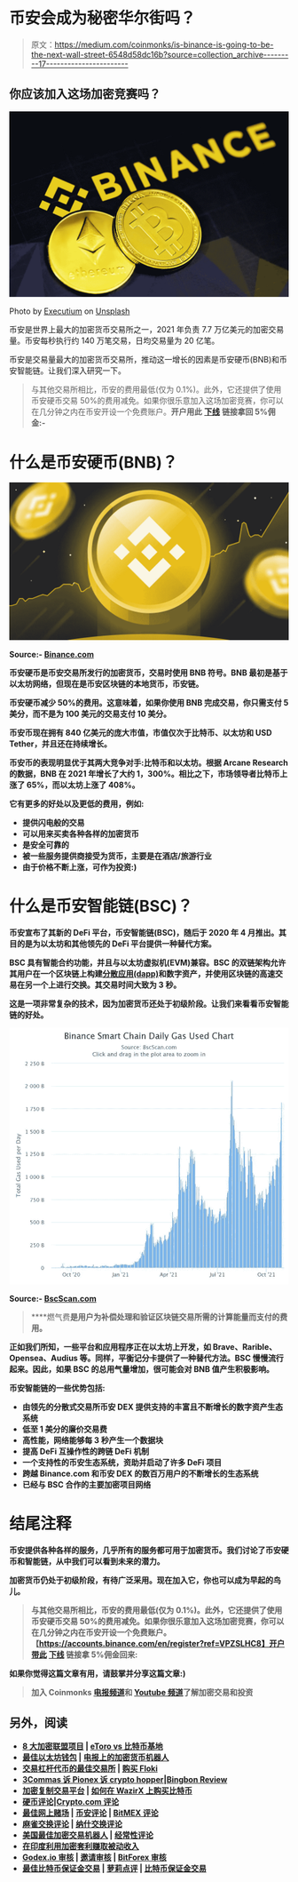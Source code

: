 # 币安会成为秘密华尔街吗？

> 原文：<https://medium.com/coinmonks/is-binance-is-going-to-be-the-next-wall-street-6548d58dc16b?source=collection_archive---------17----------------------->

## 你应该加入这场加密竞赛吗？

![](img/3ebae8e4c875534f6b14b0c4840f251c.png)

Photo by [Executium](https://unsplash.com/@executium?utm_source=unsplash&utm_medium=referral&utm_content=creditCopyText) on [Unsplash](https://unsplash.com/s/photos/binance?utm_source=unsplash&utm_medium=referral&utm_content=creditCopyText)

币安是世界上最大的加密货币交易所之一，2021 年负责 7.7 万亿美元的加密交易量。币安每秒执行约 140 万笔交易，日均交易量为 20 亿笔。

币安是交易量最大的加密货币交易所，推动这一增长的因素是币安硬币(BNB)和币安智能链。让我们深入研究一下。

> 与其他交易所相比，币安的费用最低(仅为 0.1%)。此外，它还提供了使用币安硬币交易 50%的费用减免。如果你很乐意加入这场加密竞赛，你可以在几分钟之内在币安开设一个免费账户。**开户用此** [**下线**](https://accounts.binance.com/en/register?ref=VPZSLHC8) **链接拿回 5%佣金:-**[](https://accounts.binance.com/en/register?ref=VPZSLHC8)

# **什么是币安硬币(BNB)？**

**![](img/bad57b564594e88a31a76b198e1d40ad.png)**

**Source:- [Binance.com](https://www.binance.com)**

**币安硬币是币安交易所发行的加密货币，交易时使用 BNB 符号。BNB 最初是基于以太坊网络，但现在是币安区块链的本地货币，币安链。**

**币安硬币减少 50%的费用。这意味着，如果你使用 BNB 完成交易，你只需支付 5 美分，而不是为 100 美元的交易支付 10 美分。**

**币安币现在拥有 840 亿美元的庞大市值，市值仅次于比特币、以太坊和 USD Tether，并且还在持续增长。**

**币安币的表现明显优于其两大竞争对手:比特币和以太坊。根据 Arcane Research 的数据，BNB 在 2021 年增长了大约 1，300%。相比之下，市场领导者比特币上涨了 65%，而以太坊上涨了 408%。**

**它有更多的好处以及更低的费用，例如:**

*   **提供闪电般的交易**
*   **可以用来买卖各种各样的加密货币**
*   **是安全可靠的**
*   **被一些服务提供商接受为货币，主要是在酒店/旅游行业**
*   **由于价格不断上涨，可作为投资:)**

# **什么是币安智能链(BSC)？**

**币安宣布了其新的 DeFi 平台，币安智能链(BSC)，随后于 2020 年 4 月推出。其目的是为以太坊和其他领先的 DeFi 平台提供一种替代方案。**

**BSC 具有智能合约功能，并且与以太坊虚拟机(EVM)兼容。BSC 的双链架构允许其用户在一个区块链上构建[分散应用(dapp)](https://ethereum.org/en/dapps/)和数字资产，并使用区块链的高速交易在另一个上进行交换。其交易时间大致为 3 秒。**

**这是一项非常复杂的技术，因为加密货币还处于初级阶段。让我们来看看币安智能链的好处。**

**![](img/c46e4d1a311110a59cd52da00d306102.png)**

**Source:- [BscScan.com](https://bscscan.com)**

> ****燃气费**是用户为补偿处理和验证区块链交易所需的计算能量而支付的费用。**

**正如我们所知，一些平台和应用程序正在以太坊上开发，如 Brave、Rarible、Opensea、Audius 等。同样，平衡记分卡提供了一种替代方法。BSC 慢慢流行起来。因此，如果 BSC 的总用气量增加，很可能会对 BNB 值产生积极影响。**

**币安智能链的一些优势包括:**

*   **由领先的分散式交易所币安 DEX 提供支持的丰富且不断增长的数字资产生态系统**
*   **低至 1 美分的廉价交易费**
*   **高性能，网络能够每 3 秒产生一个数据块**
*   **提高 DeFi 互操作性的跨链 DeFi 机制**
*   **一个支持性的币安生态系统，资助并启动了许多 DeFi 项目**
*   **跨越 Binance.com 和币安 DEX 的数百万用户的不断增长的生态系统**
*   **已经与 BSC 合作的主要加密项目网络**

# **结尾注释**

**币安提供各种各样的服务，几乎所有的服务都可用于加密货币。我们讨论了币安硬币和智能链，从中我们可以看到未来的潜力。**

**加密货币仍处于初级阶段，有待广泛采用。现在加入它，你也可以成为早起的鸟儿。**

> **与其他交易所相比，币安的费用最低(仅为 0.1%)。此外，它还提供了使用币安硬币交易 50%的费用减免。如果你很乐意加入这场加密竞赛，你可以在几分钟之内在币安开设一个免费账户。【https://accounts.binance.com/en/register?ref=VPZSLHC8】开户带此 [**下线**](https://accounts.binance.com/en/register?ref=VPZSLHC8) **链接拿 5%佣金回来:**[](https://accounts.binance.com/en/register?ref=VPZSLHC8)**

****如果你觉得这篇文章有用，请鼓掌并分享这篇文章:)****

> ****加入 Coinmonks [电报频道](https://t.me/coincodecap)和 [Youtube 频道](https://www.youtube.com/c/coinmonks/videos)了解加密交易和投资****

## ****另外，阅读****

*   ****[8 大加密联盟项目](https://blog.coincodecap.com/crypto-affiliate-programs) | [eToro vs 比特币基地](https://blog.coincodecap.com/etoro-vs-coinbase)****
*   ****[最佳以太坊钱包](https://blog.coincodecap.com/best-ethereum-wallets) | [电报上的加密货币机器人](https://blog.coincodecap.com/telegram-crypto-bots)****
*   ****[交易杠杆代币的最佳交易所](https://blog.coincodecap.com/leveraged-token-exchanges) | [购买 Floki](https://blog.coincodecap.com/buy-floki-inu-token)****
*   ****[3Commas 诉 Pionex 诉 crypto hopper](https://blog.coincodecap.com/3commas-vs-pionex-vs-cryptohopper)|[Bingbon Review](https://blog.coincodecap.com/bingbon-review)****
*   ****[加密复制交易平台](/coinmonks/top-10-crypto-copy-trading-platforms-for-beginners-d0c37c7d698c) | [如何在 WazirX 上购买比特币](/coinmonks/buy-bitcoin-on-wazirx-2d12b7989af1)****
*   ****[硬币评论](https://blog.coincodecap.com/coinloan-review)|[Crypto.com 评论](/coinmonks/crypto-com-review-f143dca1f74c)****
*   ****[最佳网上赌场](https://blog.coincodecap.com/best-online-casinos) | [币安评论](/coinmonks/binance-review-ee10d3bf3b6e) | [BitMEX 评论](https://blog.coincodecap.com/bitmex-review)****
*   ****[麻雀交换评论](https://blog.coincodecap.com/sparrow-exchange-review) | [纳什交换评论](https://blog.coincodecap.com/nash-exchange-review)****
*   ****[美国最佳加密交易机器人](https://blog.coincodecap.com/crypto-trading-bots-in-the-us) | [经常性评论](https://blog.coincodecap.com/changelly-review)****
*   ****[在印度利用加密套利赚取被动收入](https://blog.coincodecap.com/crypto-arbitrage-in-india)****
*   ****[Godex.io 审核](/coinmonks/godex-io-review-7366086519fb) | [邀请审核](/coinmonks/invity-review-70f3030c0502) | [BitForex 审核](https://blog.coincodecap.com/bitforex-review)****
*   ****[最佳比特币保证金交易](/coinmonks/bitcoin-margin-trading-exchange-bcbfcbf7b8e3) | [萝莉点评](/coinmonks/lolli-review-e6ddc7895ad8) | [比特币保证金交易](https://blog.coincodecap.com/bityard-margin-trading)****